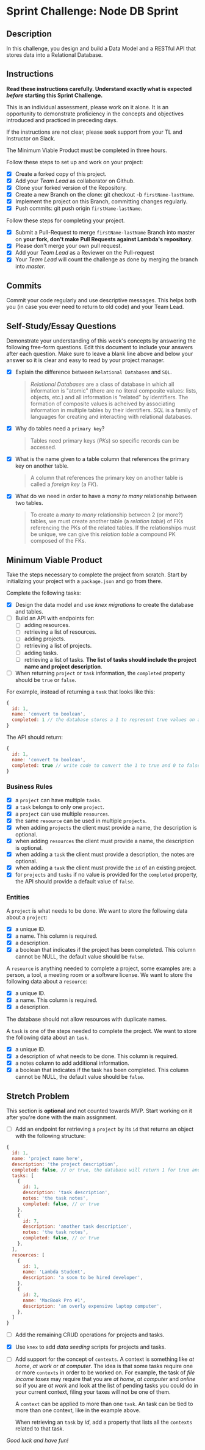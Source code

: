 # Sprint Challenge: Node DB Sprint

## Description

In this challenge, you design and build a Data Model and a RESTful API that stores data into a Relational Database.

## Instructions

**Read these instructions carefully. Understand exactly what is expected _before_ starting this Sprint Challenge.**

This is an individual assessment, please work on it alone. It is an opportunity to demonstrate proficiency in the concepts and objectives introduced and practiced in preceding days.

If the instructions are not clear, please seek support from your TL and Instructor on Slack.

The Minimum Viable Product must be completed in three hours.

Follow these steps to set up and work on your project:

-   [x] Create a forked copy of this project.
-   [x] Add your _Team Lead_ as collaborator on Github.
-   [x] Clone your forked version of the Repository.
-   [x] Create a new Branch on the clone: git checkout -b `firstName-lastName`.
-   [x] Implement the project on this Branch, committing changes regularly.
-   [x] Push commits: git push origin `firstName-lastName`.

Follow these steps for completing your project.

-   [x] Submit a Pull-Request to merge `firstName-lastName` Branch into master on **your fork, don't make Pull Requests against Lambda's repository**.
-   [x] Please don't merge your own pull request.
-   [x] Add your _Team Lead_ as a Reviewer on the Pull-request
-   [x] Your _Team Lead_ will count the challenge as done by merging the branch into _master_.

## Commits

Commit your code regularly and use descriptive messages. This helps both you (in case you ever need to return to old code) and your Team Lead.

## Self-Study/Essay Questions

Demonstrate your understanding of this week's concepts by answering the following free-form questions. Edit this document to include your answers after each question. Make sure to leave a blank line above and below your answer so it is clear and easy to read by your project manager.

-   [x] Explain the difference between `Relational Databases` and `SQL`.

    > _Relational Databases_ are a class of database in which all information is "atomic" (there are no literal composite values: lists, objects, etc.) and all information is "related" by identifiers. The formation of composite values is acheived by associating information in multiple tables by their identifiers. _SQL_ is a family of languages for creating and interacting with relational databases.

-   [x] Why do tables need a `primary key`?

    > Tables need primary keys (_PKs_) so specific records can be accessed.

-   [x] What is the name given to a table column that references the primary key on another table.

    > A column that references the primary key on another table is called a _foreign key_ (a _FK_).

-   [x] What do we need in order to have a _many to many_ relationship between two tables.

    > To create a _many to many_ relationship between 2 (or more?) tables, we must create another table (a _relation table_) of FKs referencing the PKs of the related tables. If the relationships must be unique, we can give this _relation table_ a compound PK composed of the FKs.

## Minimum Viable Product

Take the steps necessary to complete the project from scratch. Start by initializing your project with a `package.json` and go from there.

Complete the following tasks:

-   [x] Design the data model and use _knex migrations_ to create the database and tables.
-   [ ] Build an API with endpoints for:
    -   [ ] adding resources.
    -   [ ] retrieving a list of resources.
    -   [ ] adding projects.
    -   [ ] retrieving a list of projects.
    -   [ ] adding tasks.
    -   [ ] retrieving a list of tasks. **The list of tasks should include the project name and project description**.
-   [ ] When returning `project` or `task` information, the `completed` property should be `true` or `false`.

For example, instead of returning a `task` that looks like this:

```js
{
  id: 1,
  name: 'convert to boolean',
  completed: 1 // the database stores a 1 to represent true values on a boolean field
}
```

The API should return:

```js
{
  id: 1,
  name: 'convert to boolean',
  completed: true // write code to convert the 1 to true and 0 to false
}
```

### Business Rules

-   [x] a `project` can have multiple `tasks`.
-   [x] a `task` belongs to only one `project`.
-   [x] a `project` can use multiple `resources`.
-   [x] the same `resource` can be used in multiple `projects`.
-   [x] when adding `projects` the client must provide a name, the description is optional.
-   [x] when adding `resources` the client must provide a name, the description is optional.
-   [x] when adding a `task` the client must provide a description, the notes are optional.
-   [x] when adding a `task` the client must provide the `id` of an existing project.
-   [x] for `projects` and `tasks` if no value is provided for the `completed` property, the API should provide a default value of `false`.

### Entities

A `project` is what needs to be done. We want to store the following data about a `project`:

-   [x] a unique ID.
-   [x] a name. This column is required.
-   [x] a description.
-   [x] a boolean that indicates if the project has been completed. This column cannot be NULL, the default value should be `false`.

A `resource` is anything needed to complete a project, some examples are: a person, a tool, a meeting room or a software license. We want to store the following data about a `resource`:

-   [x] a unique ID.
-   [x] a name. This column is required.
-   [x] a description.

The database should not allow resources with duplicate names.

A `task` is one of the steps needed to complete the project. We want to store the following data about an `task`.

-   [x] a unique ID.
-   [x] a description of what needs to be done. This column is required.
-   [x] a notes column to add additional information.
-   [x] a boolean that indicates if the task has been completed. This column cannot be NULL, the default value should be `false`.

## Stretch Problem

This section is **optional** and not counted towards MVP. Start working on it after you're done with the main assignment.

-   [ ] Add an endpoint for retrieving a `project` by its `id` that returns an object with the following structure:

```js
{
  id: 1,
  name: 'project name here',
  description: 'the project description',
  completed: false, // or true, the database will return 1 for true and 0 for false
  tasks: [
    {
      id: 1,
      description: 'task description',
      notes: 'the task notes',
      completed: false, // or true
    },
    {
      id: 7,
      description: 'another task description',
      notes: 'the task notes',
      completed: false, // or true
    },
  ],
  resources: [
    {
      id: 1,
      name: 'Lambda Student',
      description: 'a soon to be hired developer',
    },
    {
      id: 2,
      name: 'MacBook Pro #1',
      description: 'an overly expensive laptop computer',
    },
  ]
}
```

-   [ ] Add the remaining CRUD operations for projects and tasks.

-   [x] Use `knex` to add _data seeding_ scripts for projects and tasks.

-   [ ] Add support for the concept of `contexts`. A context is something like _at home_, _at work_ or _at computer_. The idea is that some tasks require one or more `contexts` in order to be worked on. For example, the task of _file income taxes_ may require that you are _at home_, _at computer_ and _online_ so if you are _at work_ and look at the list of pending tasks you could do in your current context, filing your taxes will not be one of them.

    A `context` can be applied to more than one `task`. An task can be tied to more than one context, like in the example above.

    When retrieving an `task` by _id_, add a property that lists all the `contexts` related to that task.

_Good luck and have fun!_
